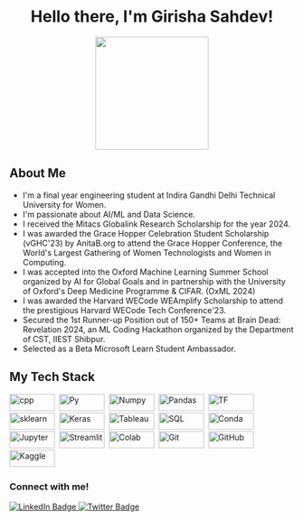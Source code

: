 <div id="header" align="center">
  <h1>Hello there, I'm Girisha Sahdev!</h1>
  <img src="https://img.freepik.com/free-vector/laptop-with-program-code-isometric-icon-software-development-programming-applications-dark-neon_39422-971.jpg" width="200" />
</div>

<div id="bio">
  <h2>About Me</h2>
  <ul>
    <li>I'm a final year engineering student at Indira Gandhi Delhi Technical University for Women.</li>
    <li>I'm passionate about AI/ML and Data Science.</li>
    <li>I received the Mitacs Globalink Research Scholarship for the year 2024.</li>    <li>I was awarded the Grace Hopper Celebration Student Scholarship (vGHC'23) by AnitaB.org to attend the Grace Hopper Conference, the World's Largest Gathering of Women Technologists and Women in Computing.</li>
    <li>I was accepted into the Oxford Machine Learning Summer School organized by AI for Global Goals and in partnership with the University of Oxford's Deep Medicine Programme & CIFAR. (OxML 2024)</li>
    <li>I was awarded the Harvard WECode WEAmplify Scholarship to attend the prestigious Harvard WECode Tech Conference'23.</li>
    <li>Secured the 1st Runner-up Position out of 150+ Teams at Brain Dead: Revelation 2024, an ML Coding Hackathon organized by the Department of CST, IIEST Shibpur.</li>
    <li>Selected as a Beta Microsoft Learn Student Ambassador.</li>
  </ul>
</div>

## My Tech Stack
<div>
  <img src="https://img.shields.io/badge/C%2B%2B-00599C?style=for-the-badge&logo=c%2B%2B&logoColor=white" title="C++" alt="cpp" width="80" height="30"/>&nbsp;
  <img src="https://img.shields.io/badge/Python-FFD43B?style=for-the-badge&logo=python&logoColor=blue" title="Python" alt="Py" width="80" height="30"/>&nbsp;
  <img src="https://img.shields.io/badge/Numpy-777BB4?style=for-the-badge&logo=numpy&logoColor=white"  title="Numpy" alt="Numpy" width="80" height="30"/>&nbsp;
  <img src="https://img.shields.io/badge/Pandas-2C2D72?style=for-the-badge&logo=pandas&logoColor=white"  title="Pandas" alt="Pandas" width="80" height="30"/>&nbsp;
  <img src="https://img.shields.io/badge/TensorFlow-FF6F00?style=for-the-badge&logo=tensorflow&logoColor=white" title="Tensorflow" alt="TF" width="80" height="30"/>&nbsp;
  <img src="https://img.shields.io/badge/scikit_learn-F7931E?style=for-the-badge&logo=scikit-learn&logoColor=white" title="sklearn" alt="sklearn" width="80" height="30"/>&nbsp;
  <img src="https://img.shields.io/badge/Keras-FF0000?style=for-the-badge&logo=keras&logoColor=white" title="Keras" alt="Keras" width="80" height="30"/>&nbsp;
  <img src="https://img.shields.io/badge/Tableau-E97627?style=for-the-badge&logo=Tableau&logoColor=white"  title="Tableau" alt="Tableau" width="80" height="30"/>&nbsp;
  <img src="https://img.shields.io/badge/MySQL-005C84?style=for-the-badge&logo=mysql&logoColor=white"  title="SQL" alt="SQL" width="80" height="30"/>&nbsp;
  <img src="https://img.shields.io/badge/conda-342B029.svg?&style=for-the-badge&logo=anaconda&logoColor=white"  title="Conda" alt="Conda" width="80" height="30"/>&nbsp;
  <img src="https://img.shields.io/badge/Jupyter-F37626.svg?&style=for-the-badge&logo=Jupyter&logoColor=white"  title="Jupyter" alt="Jupyter" width="80" height="30"/>&nbsp;
  <img src="https://img.shields.io/badge/Streamlit-FF4B4B?style=for-the-badge&logo=Streamlit&logoColor=white"  title="Streamlit" alt="Streamlit" width="80" height="30"/>&nbsp;
  <img src="https://img.shields.io/badge/Colab-F9AB00?style=for-the-badge&logo=googlecolab&color=525252"  title="Colab" alt="Colab" width="80" height="30"/>&nbsp;
  <img src="https://img.shields.io/badge/GIT-E44C30?style=for-the-badge&logo=git&logoColor=white"  title="Git" alt="Git" width="80" height="30"/>&nbsp;
  <img src="https://img.shields.io/badge/GitHub-100000?style=for-the-badge&logo=github&logoColor=white"  title="GitHub" alt="GitHub" width="80" height="30"/>&nbsp;
  <img src="https://img.shields.io/badge/Kaggle-20BEFF?style=for-the-badge&logo=Kaggle&logoColor=white"  title="Kaggle" alt="Kaggle" width="80" height="30"/>&nbsp;
</div>

<div id="badges">
  <h3>Connect with me!</h3>
  <a href="https://www.linkedin.com/in/girisha-sahdev-131056231/">
    <img src="https://img.shields.io/badge/LinkedIn-blue?style=for-the-badge&logo=linkedin&logoColor=white" alt="LinkedIn Badge"/>
  </a>
  <a href="https://x.com/GirishaSahdev">
    <img src="https://img.shields.io/badge/X-000000?style=for-the-badge&logo=x&logoColor=white" alt="Twitter Badge"/> 
  </a>
</div>









<!---
girishatechie/girishatechie is a ✨ special ✨ repository because its `README.md` (this file) appears on your GitHub profile.
You can click the Preview link to take a look at your changes.
--->
